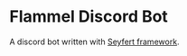 # Flammel Discord Bot
A discord bot written with [Seyfert framework](https://github.com/tiramisulabs/seyfert).
